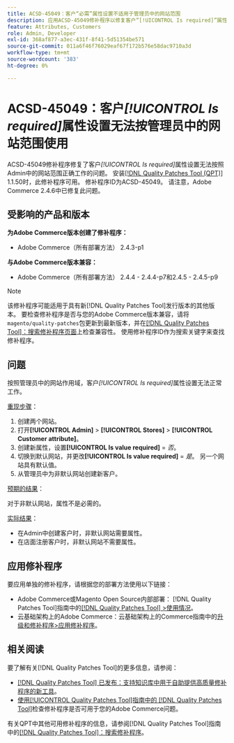 ```yaml
---
title: ACSD-45049：客户“必需”属性设置不适用于管理员中的网站范围
description: 应用ACSD-45049修补程序以修复客户“[!UICONTROL Is required]”属性无法按照Admin中的网站范围正确覆盖的Adobe Commerce问题。
feature: Attributes, Customers
role: Admin, Developer
exl-id: 368af877-a3ec-431f-8f41-5d51354be571
source-git-commit: 011a6f46f76029eaf67f172b576e58dac9710a3d
workflow-type: tm+mt
source-wordcount: '383'
ht-degree: 0%

---
```


# ACSD-45049：客户&#x200B;*[!UICONTROL Is required]*&#x200B;属性设置无法按管理员中的网站范围使用

ACSD-45049修补程序修复了客户&#x200B;*[!UICONTROL Is required]*&#x200B;属性设置无法按照Admin中的网站范围正确工作的问题。 安装[[!DNL Quality Patches Tool (QPT)]](/help/tools/quality-patches-tool/usage.md) 1.1.50时，此修补程序可用。 修补程序ID为ACSD-45049。 请注意，Adobe Commerce 2.4.6中已修复此问题。

## 受影响的产品和版本

**为Adobe Commerce版本创建了修补程序：**

* Adobe Commerce（所有部署方法） 2.4.3-p1

**与Adobe Commerce版本兼容：**

* Adobe Commerce（所有部署方法） 2.4.4 - 2.4.4-p7和2.4.5 - 2.4.5-p9

>[!NOTE]
>
>该修补程序可能适用于具有新[!DNL Quality Patches Tool]发行版本的其他版本。 要检查修补程序是否与您的Adobe Commerce版本兼容，请将`magento/quality-patches`包更新到最新版本，并在[[!DNL Quality Patches Tool]：搜索修补程序页面](https://experienceleague.adobe.com/tools/commerce-quality-patches/index.html?lang=zh-Hans)上检查兼容性。 使用修补程序ID作为搜索关键字来查找修补程序。

## 问题

按照管理员中的网站作用域，客户&#x200B;*[!UICONTROL Is required]*&#x200B;属性设置无法正常工作。

<u>重现步骤</u>：

1. 创建两个网站。
1. 打开&#x200B;**[!UICONTROL Admin]** > **[!UICONTROL Stores]** > **[!UICONTROL Customer attribute]**。
1. 创建新属性，设置&#x200B;**[!UICONTROL Is value required]** = *否*。
1. 切换到默认网站，并更改&#x200B;**[!UICONTROL Is value required]** = *是*。 另一个网站具有默认值。
1. 从管理员中为非默认网站创建新客户。

<u>预期的结果</u>：

对于非默认网站，属性不是必需的。

<u>实际结果</u>：

* 在Admin中创建客户时，非默认网站需要属性。
* 在店面注册客户时，非默认网站不需要属性。

## 应用修补程序

要应用单独的修补程序，请根据您的部署方法使用以下链接：

* Adobe Commerce或Magento Open Source内部部署： [!DNL Quality Patches Tool]指南中的[[!DNL Quality Patches Tool] >使用情况](/help/tools/quality-patches-tool/usage.md)。
* 云基础架构上的Adobe Commerce：云基础架构上的Commerce指南中的[升级和修补程序>应用修补程序](https://experienceleague.adobe.com/docs/commerce-cloud-service/user-guide/develop/upgrade/apply-patches.html?lang=zh-Hans)。

## 相关阅读

要了解有关[!DNL Quality Patches Tool]的更多信息，请参阅：

* [[!DNL Quality Patches Tool] 已发布：支持知识库中用于自助提供高质量修补程序的新工具](https://experienceleague.adobe.com/zh-hans/docs/commerce-operations/tools/quality-patches-tool/quality-patches-tool-to-self-serve-quality-patches)。
* [使用[!UICONTROL Quality Patches Tool]指南中的 [!DNL Quality Patches Tool]](/help/tools/quality-patches-tool/patches-available-in-qpt/check-patch-for-magento-issue-with-magento-quality-patches.md)检查修补程序是否可用于您的Adobe Commerce问题。


有关QPT中其他可用修补程序的信息，请参阅[!DNL Quality Patches Tool]指南中的[[!DNL Quality Patches Tool]：搜索修补程序](https://experienceleague.adobe.com/tools/commerce-quality-patches/index.html?lang=zh-Hans)。

